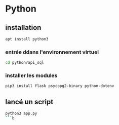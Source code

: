 # Python
## installation
```bash
apt install python3
```

### entrée ddans l'environnement virtuel
```bash
cd python/api_sql
```

### installer les modules
```bash
pip3 install flask psycopg2-binary python-dotenv
```


## lancé un script
```bash
python3 app.py
```b
